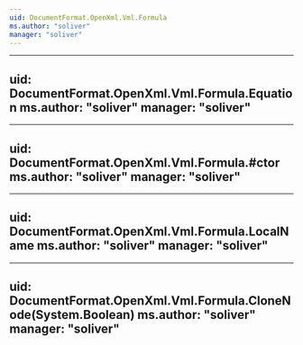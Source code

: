 ```yaml
---
uid: DocumentFormat.OpenXml.Vml.Formula
ms.author: "soliver"
manager: "soliver"
---
```


---
uid: DocumentFormat.OpenXml.Vml.Formula.Equation
ms.author: "soliver"
manager: "soliver"
---

---
uid: DocumentFormat.OpenXml.Vml.Formula.#ctor
ms.author: "soliver"
manager: "soliver"
---

---
uid: DocumentFormat.OpenXml.Vml.Formula.LocalName
ms.author: "soliver"
manager: "soliver"
---

---
uid: DocumentFormat.OpenXml.Vml.Formula.CloneNode(System.Boolean)
ms.author: "soliver"
manager: "soliver"
---
